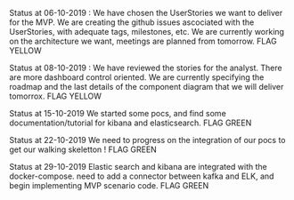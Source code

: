 Status at 06-10-2019 : We have chosen the UserStories we want to deliver for the MVP. We are creating the github issues ascociated with the UserStories, with adequate tags, milestones, etc. We are currently working on the architecture we want, meetings are planned from tomorrow. FLAG YELLOW

Status at 08-10-2019 : We have reviewed the stories for the analyst. There are more dashboard control oriented. We are currently specifying the roadmap and the last details of the component diagram that we will deliver tomorrox. FLAG YELLOW

Status at 15-10-2019 We started some pocs, and find some documentation/tutorial for kibana and elasticsearch. FLAG GREEN

Status at 22-10-2019 We need to progress on the integration of our pocs to get our walking skeletton ! FLAG GREEN

Status at 29-10-2019 Elastic search and kibana are integrated with the docker-compose. need to add a connector between kafka and ELK, and begin implementing MVP scenario code. FLAG GREEN
